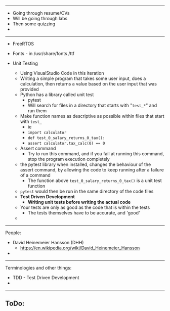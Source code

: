 
---
- Going through resume/CVs
- Will be going through labs
- Then some quizzing
- 
---
- FreeRTOS
- Fonts - in /usr/share/fonts /ttf

- Unit Testing
	- Using VisualStudio Code in this iteration
	- Writing a simple program that takes some user input, does a calculation, then returns a value based on the user input that was provided
	- Python has a library called unit test 
		- pytest
		- Will search for files in a directory that starts with "`test_*`" and run them
	- Make function names as descriptive as possible within files that start with `test_`
		- ie 
		- `import calculator`
		- `def test_0_salary_returns_0_tax():`
		- `assert calculator.tax_calc(0) == 0`
	- Assert command
		- Try to run this command, and if you fail at running this command, stop the program execution completely
	- the pytest library when installed, changes the behaviour of the assert command, by allowing the code to keep running after a failure of a command
		- The function above `test_0_salary_returns_0_tax()` is a unit test function
	- `pytest` would then be run in the same directory of the code files
	- **Test Driven Development**
		- **Writing unit tests before writing the actual code**
	- Your tests are only as good as the code that is within the tests
		- The tests themselves have to be accurate, and 'good'
	- 
---
People:
- David Heinemeier Hansson (DHH)
	- https://en.wikipedia.org/wiki/David_Heinemeier_Hansson
- 
---
Terminologies and other things:
- TDD - Test Driven Development
- 
---
ToDo:
- 